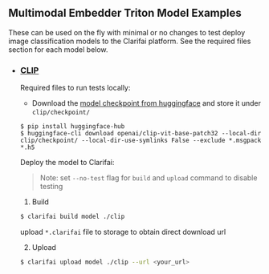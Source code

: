 ## Multimodal Embedder Triton Model Examples

These can be used on the fly with minimal or no changes to test deploy image classification models to the Clarifai platform. See the required files section for each model below.

* ### [CLIP](./clip/)

	Required files to run tests locally:

	* Download the [model checkpoint from huggingface](https://huggingface.co/openai/clip-vit-base-patch32) and store it under `clip/checkpoint/`


	```
	$ pip install huggingface-hub
	$ huggingface-cli download openai/clip-vit-base-patch32 --local-dir clip/checkpoint/ --local-dir-use-symlinks False --exclude *.msgpack *.h5
	```

	Deploy the model to Clarifai:
	
	>Note: set `--no-test` flag for `build` and `upload` command to disable testing

	1. Build

	```bash
	$ clarifai build model ./clip
	```
	
	upload `*.clarifai` file to storage to obtain direct download url

	2. Upload

	```bash
	$ clarifai upload model ./clip --url <your_url> 
	```
